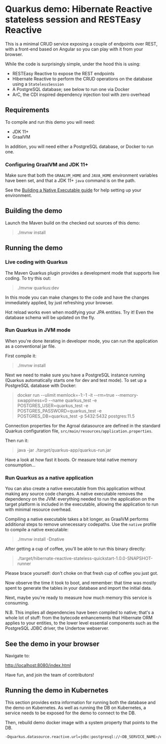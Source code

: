 # Quarkus demo: Hibernate Reactive stateless session and RESTEasy Reactive

This is a minimal CRUD service exposing a couple of endpoints over REST,
with a front-end based on Angular so you can play with it from your browser.

While the code is surprisingly simple, under the hood this is using:
 - RESTEasy Reactive to expose the REST endpoints
 - Hibernate Reactive to perform the CRUD operations on the database
   using a `StatelessSession`
 - A PostgreSQL database; see below to run one via Docker
 - ArC, the CDI inspired dependency injection tool with zero overhead

## Requirements

To compile and run this demo you will need:

- JDK 11+
- GraalVM

In addition, you will need either a PostgreSQL database, or Docker to run one.

### Configuring GraalVM and JDK 11+

Make sure that both the `GRAALVM_HOME` and `JAVA_HOME` environment variables have
been set, and that a JDK 11+ `java` command is on the path.

See the [Building a Native Executable guide](https://quarkus.io/guides/building-native-image)
for help setting up your environment.

## Building the demo

Launch the Maven build on the checked out sources of this demo:

> ./mvnw install

## Running the demo

### Live coding with Quarkus

The Maven Quarkus plugin provides a development mode that supports
live coding. To try this out:

> ./mvnw quarkus:dev

In this mode you can make changes to the code and have the changes immediately applied, by just refreshing your browser.

Hot reload works even when modifying your JPA entities.
Try it! Even the database schema will be updated on the fly.

### Run Quarkus in JVM mode

When you're done iterating in developer mode, you can run the application as a
conventional jar file.

First compile it:

> ./mvnw install

Next we need to make sure you have a PostgreSQL instance running (Quarkus automatically starts one for dev and test mode). To set up a PostgreSQL database with Docker:

> docker run --ulimit memlock=-1:-1 -it --rm=true --memory-swappiness=0 --name quarkus_test -e POSTGRES_USER=quarkus_test -e POSTGRES_PASSWORD=quarkus_test -e POSTGRES_DB=quarkus_test -p 5432:5432 postgres:11.5

Connection properties for the Agroal datasource are defined in the standard Quarkus configuration file,
`src/main/resources/application.properties`.

Then run it:

> java -jar ./target/quarkus-app/quarkus-run.jar

Have a look at how fast it boots.
Or measure total native memory consumption...

### Run Quarkus as a native application

You can also create a native executable from this application without making any
source code changes. A native executable removes the dependency on the JVM:
everything needed to run the application on the target platform is included in
the executable, allowing the application to run with minimal resource overhead.

Compiling a native executable takes a bit longer, as GraalVM performs additional
steps to remove unnecessary codepaths. Use the  `native` profile to compile a
native executable:

> ./mvnw install -Dnative

After getting a cup of coffee, you'll be able to run this binary directly:

> ./target/hibernate-reactive-stateless-quickstart-1.0.0-SNAPSHOT-runner

Please brace yourself: don't choke on that fresh cup of coffee you just got.
    
Now observe the time it took to boot, and remember: that time was mostly spent to generate the tables in your database and import the initial data.
    
Next, maybe you're ready to measure how much memory this service is consuming.

N.B. This implies all dependencies have been compiled to native;
that's a whole lot of stuff: from the bytecode enhancements that Hibernate ORM
applies to your entities, to the lower level essential components such as the PostgreSQL JDBC driver, the Undertow webserver.

## See the demo in your browser

Navigate to:

<http://localhost:8080/index.html>

Have fun, and join the team of contributors!

## Running the demo in Kubernetes

This section provides extra information for running both the database and the demo on Kubernetes.
As well as running the DB on Kubernetes, a service needs to be exposed for the demo to connect to the DB.

Then, rebuild demo docker image with a system property that points to the DB. 

```bash
-Dquarkus.datasource.reactive.url=jdbc:postgresql://<DB_SERVICE_NAME>/quarkus_test
```
